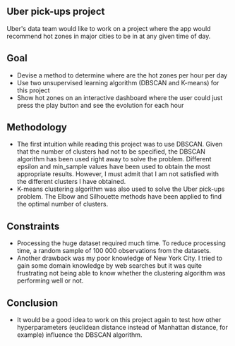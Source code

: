 ## Uber pick-ups project
Uber's data team would like to work on a project where the app would recommend hot zones in major cities to be in at any given time of day.

## Goal
- Devise a method to determine where are the hot zones per hour per day
- Use two unsupervised learning algorithm (DBSCAN and K-means) for this project
- Show hot zones on an interactive dashboard where the user could just press the play button and see the evolution for each hour

## Methodology
- The first intuition while reading this project was to use DBSCAN. Given that the number of clusters had not to be specified, the DBSCAN algorithm has been used right away to solve the problem. Different epsilon and min_sample values have been used to obtain the most appropriate results. However, I must admit that I am not satisfied with the different clusters I have obtained.
- K-means clustering algorithm was also used to solve the Uber pick-ups problem. The Elbow and Silhouette methods have been applied to find the optimal number of clusters.

## Constraints
- Processing the huge dataset required much time. To reduce processing time, a random sample of 100 000 observations from the datasets.
- Another drawback was my poor knowledge of New York City. I tried to gain some domain knowledge by web searches but it was quite frustrating not being able to know whether the clustering algorithm was performing well or not.

## Conclusion
- It would be a good idea to work on this project again to test how other hyperparameters (euclidean distance instead of Manhattan distance, for example) influence the DBSCAN algorithm.
